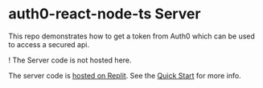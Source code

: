 # auth0-react-node-ts Server

This repo demonstrates how to get a token from Auth0 which can be used to access a secured api.

! The Server code is not hosted here.

The server code is [hosted on Replit](https://replit.com/@DomVinyard/checkauth#index.js). See the [Quick Start](https://github.com/DomVinyard/auth0-react-node-ts) for more info.
